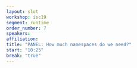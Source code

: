 ```yaml
---
layout: slot
workshop: isc19
segment: runtime
order_number: 7
speakers:
affiliation:
title: "PANEL: How much namespaces do we need?"
start: "10:25"
break: "true"
---
```

